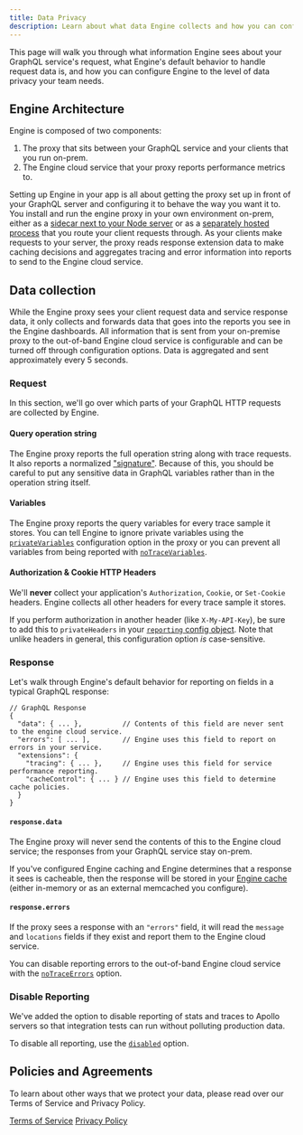```yaml
---
title: Data Privacy
description: Learn about what data Engine collects and how you can configure Engine to ignore PII and other sensitive information.
---
```


This page will walk you through what information Engine sees about your GraphQL service's request, what Engine's default behavior to handle request data is, and how you can configure Engine to the level of data privacy your team needs.

<h2 id="architecture">Engine Architecture</h2>

Engine is composed of two components:

1. The proxy that sits between your GraphQL service and your clients that you run on-prem.
1. The Engine cloud service that your proxy reports performance metrics to.

Setting up Engine in your app is all about getting the proxy set up in front of your GraphQL server and configuring it to behave the way you want it to. You install and run the engine proxy in your own environment on-prem, either as a [sidecar next to your Node server](./setup-node.html) or as a [separately hosted process](./setup-standalone.html) that you route your client requests through. As your clients make requests to your server, the proxy reads response extension data to make caching decisions and aggregates tracing and error information into reports to send to the Engine cloud service.

<h2 id="data-collection">Data collection</h2>

While the Engine proxy sees your client request data and service response data, it only collects and forwards data that goes into the reports you see in the Engine dashboards. All information that is sent from your on-premise proxy to the out-of-band Engine cloud service is configurable and can be turned off through configuration options. Data is aggregated and sent approximately every 5 seconds.

<h3 id="request">Request</h3>

In this section, we'll go over which parts of your GraphQL HTTP requests are collected by Engine.

#### Query operation string

The Engine proxy reports the full operation string along with trace requests. It also reports a normalized ["signature"](./query-tracking.html#operation-signatures).  Because of this, you should be careful to put any sensitive data in GraphQL variables rather than in the operation string itself.

#### Variables

The Engine proxy reports the query variables for every trace sample it stores. You can tell Engine to ignore private variables using the [`privateVariables`](./proxy-config.html#Reporting) configuration option in the proxy or you can prevent all variables from being reported with [`noTraceVariables`](./proxy-config.html#Reporting).

<h4 id="http-headers">Authorization & Cookie HTTP Headers</h4>

We'll **never** collect your application's `Authorization`, `Cookie`, or `Set-Cookie` headers. Engine collects all other headers for every trace sample it stores.

If you perform authorization in another header (like `X-My-API-Key`), be sure to add this to `privateHeaders` in your [`reporting` config object](./proxy-config.html#mdg.engine.config.proto.Config.Reporting). Note that unlike headers in general, this configuration option *is* case-sensitive.

<h3 id="response">Response</h3>

Let's walk through Engine's default behavior for reporting on fields in a typical GraphQL response:

```
// GraphQL Response
{
  "data": { ... },          // Contents of this field are never sent to the engine cloud service.
  "errors": [ ... ],        // Engine uses this field to report on errors in your service.
  "extensions": {
    "tracing": { ... },     // Engine uses this field for service performance reporting.
    "cacheControl": { ... } // Engine uses this field to determine cache policies.
  }
} 
```

#### `response.data`

The Engine proxy will never send the contents of this to the Engine cloud service; the responses from your GraphQL service stay on-prem.

If you've configured Engine caching and Engine determines that a response it sees is cacheable, then the response will be stored in your [Engine cache](./caching.html#config.stores) (either in-memory or as an external memcached you configure).

#### `response.errors`

If the proxy sees a response with an `"errors"` field, it will read the `message` and `locations` fields if they exist and report them to the Engine cloud service.

You can disable reporting errors to the out-of-band Engine cloud service with the [`noTraceErrors`](./proxy-config.html#Reporting) option.

<h3 id="disable-reporting" title="Disable Reporting">Disable Reporting</h3>

We've added the option to disable reporting of stats and traces to Apollo servers so that integration tests can run without polluting production data.

To disable all reporting, use the [`disabled`](./proxy-config.html#Reporting) option.

<h2 id="policies" title="Policies and Agreements">Policies and Agreements</h2>

To learn about other ways that we protect your data, please read over our Terms of Service and Privacy Policy.

[Terms of Service](https://www.apollographql.com/policies/terms)
[Privacy Policy](https://www.apollographql.com/policies/privacy)
